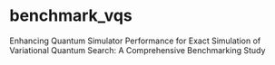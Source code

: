 # benchmark_vqs
Enhancing Quantum Simulator Performance for Exact Simulation of Variational Quantum Search: A Comprehensive Benchmarking Study
